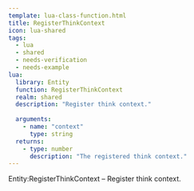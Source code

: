 ```yaml
---
template: lua-class-function.html
title: RegisterThinkContext
icon: lua-shared
tags:
  - lua
  - shared
  - needs-verification
  - needs-example
lua:
  library: Entity
  function: RegisterThinkContext
  realm: shared
  description: "Register think context."
  
  arguments:
    - name: "context"
      type: string
  returns:
    - type: number
      description: "The registered think context."
---
```


<div class="lua__search__keywords">
Entity:RegisterThinkContext &#x2013; Register think context.
</div>
